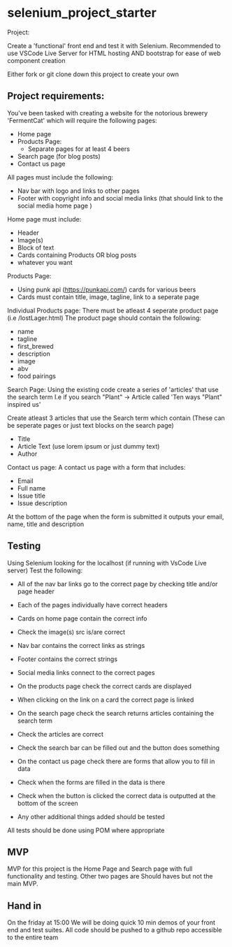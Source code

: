# selenium_project_starter

Project:

Create a 'functional' front end and test it with Selenium.
Recommended to use VSCode Live Server for HTML hosting AND bootstrap for ease of web component creation

Either fork or git clone down this project to create your own

## Project requirements:

You've been tasked with creating a website for the notorious brewery 'FermentCat' which will require the following pages:

- Home page
- Products Page: 
    - Separate pages for at least 4 beers
- Search page (for blog posts)
- Contact us page

All pages must include the following:

- Nav bar with logo and links to other pages
- Footer with copyright info and social media links (that should link to the social media home page )

Home page must include: 
- Header
- Image(s)
- Block of text 
- Cards containing Products OR blog posts
- whatever you want

Products Page: 
- Using punk api (https://punkapi.com/) cards for various beers
- Cards must contain title, image, tagline, link to a seperate page

Individual Products page:
There must be atleast 4 seperate product page (i.e /lostLager.html)
The product page should contain the following:
- name
- tagline
- first_brewed
- description
- image
- abv
- food pairings

Search Page:
Using the existing code create a series of 'articles' that use the search term 
I.e if you search "Plant" -> Article called 'Ten ways "Plant" inspired us' 

Create atleast 3 articles that use the Search term which contain (These can be seperate pages or just text blocks on the search page) 
- Title
- Article Text (use lorem ipsum or just dummy text)
- Author

Contact us page: 
A contact us page with a form that includes:
- Email
- Full name
- Issue title
- Issue description

At the bottom of the page when the form is submitted it outputs your email, name, title and description

## Testing

Using Selenium looking for the localhost (if running with VsCode Live server) Test the following:
- All of the nav bar links go to the correct page by checking title and/or page header
- Each of the pages individually have correct headers
- Cards on home page contain the correct info
- Check the image(s) src is/are correct 
- Nav bar contains the correct links as strings
- Footer contains the correct strings
- Social media links connect to the correct pages

- On the products page check the correct cards are displayed
- When clicking on the link on a card the correct page is linked

- On the search page check the search returns articles containing the search term
- Check the articles are correct
- Check the search bar can be filled out and the button does something

- On the contact us page check there are forms that allow you to fill in data
- Check when the forms are filled in the data is there
- Check when the button is clicked the correct data is outputted at the bottom of the screen

- Any other additional things added should be tested

All tests should be done using POM where appropriate

## MVP

MVP for this project is the Home Page and Search page with full functionality and testing. Other two pages are Should haves but not the main MVP.

## Hand in 

On the friday at 15:00 We will be doing quick 10 min demos of your front end and test suites.
All code should be pushed to a github repo accessible to the entire team 







